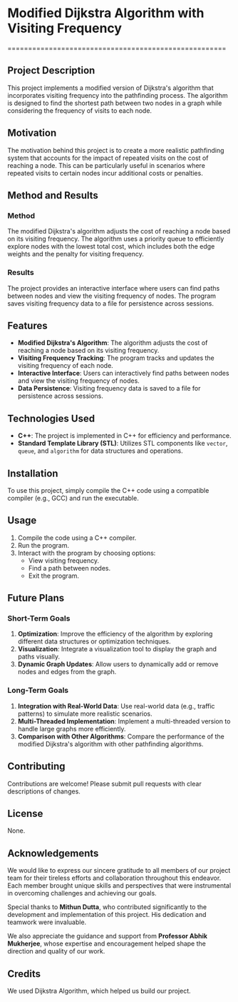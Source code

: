 # Modified Dijkstra Algorithm with Visiting Frequency
=====================================================

## Project Description

This project implements a modified version of Dijkstra's algorithm that incorporates visiting frequency into the pathfinding process. The algorithm is designed to find the shortest path between two nodes in a graph while considering the frequency of visits to each node.

## Motivation

The motivation behind this project is to create a more realistic pathfinding system that accounts for the impact of repeated visits on the cost of reaching a node. This can be particularly useful in scenarios where repeated visits to certain nodes incur additional costs or penalties.

## Method and Results

### Method

The modified Dijkstra's algorithm adjusts the cost of reaching a node based on its visiting frequency. The algorithm uses a priority queue to efficiently explore nodes with the lowest total cost, which includes both the edge weights and the penalty for visiting frequency.

### Results

The project provides an interactive interface where users can find paths between nodes and view the visiting frequency of nodes. The program saves visiting frequency data to a file for persistence across sessions.

## Features

- **Modified Dijkstra's Algorithm**: The algorithm adjusts the cost of reaching a node based on its visiting frequency.
- **Visiting Frequency Tracking**: The program tracks and updates the visiting frequency of each node.
- **Interactive Interface**: Users can interactively find paths between nodes and view the visiting frequency of nodes.
- **Data Persistence**: Visiting frequency data is saved to a file for persistence across sessions.

## Technologies Used

- **C++**: The project is implemented in C++ for efficiency and performance.
- **Standard Template Library (STL)**: Utilizes STL components like `vector`, `queue`, and `algorithm` for data structures and operations.

## Installation

To use this project, simply compile the C++ code using a compatible compiler (e.g., GCC) and run the executable.

## Usage

1. Compile the code using a C++ compiler.
2. Run the program.
3. Interact with the program by choosing options:
   - View visiting frequency.
   - Find a path between nodes.
   - Exit the program.

## Future Plans

### Short-Term Goals

1. **Optimization**: Improve the efficiency of the algorithm by exploring different data structures or optimization techniques.
2. **Visualization**: Integrate a visualization tool to display the graph and paths visually.
3. **Dynamic Graph Updates**: Allow users to dynamically add or remove nodes and edges from the graph.

### Long-Term Goals

1. **Integration with Real-World Data**: Use real-world data (e.g., traffic patterns) to simulate more realistic scenarios.
2. **Multi-Threaded Implementation**: Implement a multi-threaded version to handle large graphs more efficiently.
3. **Comparison with Other Algorithms**: Compare the performance of the modified Dijkstra's algorithm with other pathfinding algorithms.

## Contributing

Contributions are welcome! Please submit pull requests with clear descriptions of changes.

## License

None.

## Acknowledgements

We would like to express our sincere gratitude to all members of our project team for their tireless efforts and collaboration throughout this endeavor. Each member brought unique skills and perspectives that were instrumental in overcoming challenges and achieving our goals.

Special thanks to **Mithun Dutta**, who contributed significantly to the development and implementation of this project. His dedication and teamwork were invaluable.

We also appreciate the guidance and support from **Professor Abhik Mukherjee**, whose expertise and encouragement helped shape the direction and quality of our work.

## Credits

We used Dijkstra Algorithm, which helped us build our project.
